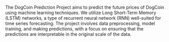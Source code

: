 The DogCoin Prediction Project aims to predict the future prices of DogCoin using machine learning techniques. We utilize Long Short-Term Memory (LSTM) networks, a type of recurrent neural network (RNN) well-suited for time series forecasting. The project involves data preprocessing, model training, and making predictions, with a focus on ensuring that the predictions are interpretable in the original scale of the data.

